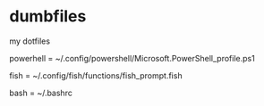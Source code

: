 # dumbfiles
my dotfiles

powerhell = ~/.config/powershell/Microsoft.PowerShell_profile.ps1

fish = ~/.config/fish/functions/fish_prompt.fish

bash = ~/.bashrc
